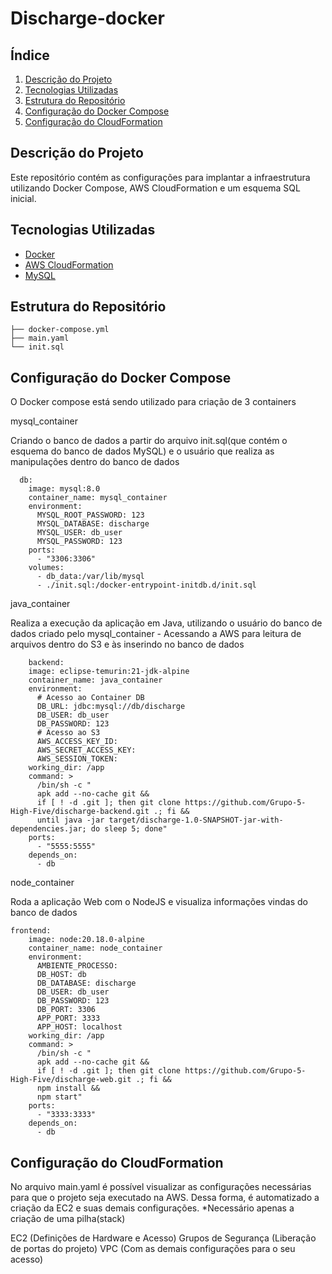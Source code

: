 # Discharge-docker

## Índice

1. [Descrição do Projeto](#descrição-do-projeto)
2. [Tecnologias Utilizadas](#tecnologias-utilizadas)
3. [Estrutura do Repositório](#estrutura-do-repositório)
4. [Configuração do Docker Compose](#configuração-do-docker-compose)
5. [Configuração do CloudFormation](#configuração-do-cloudformation)

## Descrição do Projeto

Este repositório contém as configurações para implantar a infraestrutura utilizando Docker Compose, AWS CloudFormation e um esquema SQL inicial.

## Tecnologias Utilizadas

- [Docker](https://www.docker.com/)
- [AWS CloudFormation](https://aws.amazon.com/cloudformation/)
- [MySQL](https://www.mysql.com/)

## Estrutura do Repositório

```
├── docker-compose.yml
├── main.yaml
└── init.sql
```

## Configuração do Docker Compose

O Docker compose está sendo utilizado para criação de 3 containers

mysql_container 

Criando o banco de dados a partir do arquivo init.sql(que contém o esquema do banco de dados MySQL) e o usuário que realiza as manipulações dentro do banco de dados

```
  db:
    image: mysql:8.0
    container_name: mysql_container
    environment:
      MYSQL_ROOT_PASSWORD: 123
      MYSQL_DATABASE: discharge
      MYSQL_USER: db_user
      MYSQL_PASSWORD: 123
    ports:
      - "3306:3306"
    volumes:
      - db_data:/var/lib/mysql
      - ./init.sql:/docker-entrypoint-initdb.d/init.sql
```

java_container

Realiza a execução da aplicação em Java, utilizando o usuário do banco de dados criado pelo mysql_container - Acessando a AWS para leitura de arquivos dentro do S3 e às inserindo no banco de dados

```
    backend:
    image: eclipse-temurin:21-jdk-alpine
    container_name: java_container
    environment:
      # Acesso ao Container DB
      DB_URL: jdbc:mysql://db/discharge
      DB_USER: db_user
      DB_PASSWORD: 123
      # Acesso ao S3
      AWS_ACCESS_KEY_ID:
      AWS_SECRET_ACCESS_KEY:
      AWS_SESSION_TOKEN:
    working_dir: /app
    command: >
      /bin/sh -c "
      apk add --no-cache git &&
      if [ ! -d .git ]; then git clone https://github.com/Grupo-5-High-Five/discharge-backend.git .; fi &&
      until java -jar target/discharge-1.0-SNAPSHOT-jar-with-dependencies.jar; do sleep 5; done"
    ports:
      - "5555:5555"
    depends_on:
      - db
```

node_container

Roda a aplicação Web com o NodeJS e visualiza informações vindas do banco de dados

```
frontend:
    image: node:20.18.0-alpine
    container_name: node_container
    environment:
      AMBIENTE_PROCESSO: 
      DB_HOST: db
      DB_DATABASE: discharge
      DB_USER: db_user
      DB_PASSWORD: 123
      DB_PORT: 3306
      APP_PORT: 3333
      APP_HOST: localhost
    working_dir: /app
    command: >
      /bin/sh -c "
      apk add --no-cache git &&
      if [ ! -d .git ]; then git clone https://github.com/Grupo-5-High-Five/discharge-web.git .; fi &&
      npm install &&
      npm start"
    ports:
      - "3333:3333"
    depends_on:
      - db
```

## Configuração do CloudFormation

No arquivo main.yaml é possível visualizar as configurações necessárias para que o projeto seja executado na AWS. Dessa forma, é automatizado a criação da EC2 e suas demais configurações.
*Necessário apenas a criação de uma pilha(stack)

EC2 (Definições de Hardware e Acesso)
Grupos de Segurança (Liberação de portas do projeto)
VPC (Com as demais configurações para o seu acesso)